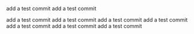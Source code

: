 add a test commit
add a test commit


add a test commit
add a test commit
add a test commit
add a test commit
add a test commit
add a test commit
add a test commit
